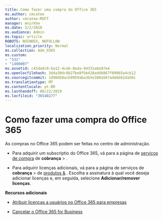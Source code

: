 ```yaml
---
title: Como fazer uma compra do Office 365
ms.author: cmcatee
author: cmcatee-MSFT
manager: mnirkhe
ms.date: 3/2/2018
ms.audience: Admin
ms.topic: article
ROBOTS: NOINDEX, NOFOLLOW
localization_priority: Normal
ms.collection: Adm_O365
ms.custom:
- "531"
- "1400007"
ms.assetid: c45da4c9-ba12-4ceb-8eda-94331a6a97e4
ms.openlocfilehash: 3d4a30dc8b27be8fbb428addb867f89965a4cb12
ms.sourcegitcommit: 1d98db8acb9959aba3b5e308a567ade6b62da56c
ms.translationtype: MT
ms.contentlocale: pt-BR
ms.lasthandoff: 08/22/2019
ms.locfileid: "36540277"
---
```

# <a name="how-to-make-an-office-365-purchase"></a>Como fazer uma compra do Office 365

As compras no Office 365 podem ser feitas no centro de administração.
  
- Para adquirir um subscriptio do Office 365, vá para a página de [serviços de compra](https://go.microsoft.com/fwlink/p/?linkid=868433) de **cobrança** \> .

- Para adquirir licenças adicionais, vá para a página de serviços de **cobrança** \> de [produtos &](https://go.microsoft.com/fwlink/p/?linkid=842054) . Escolha a assinatura à qual você deseja adicionar licenças e, em seguida, selecione **Adicionar/remover licenças**.
  
 **Recursos adicionais**
  
- [Atribuir licenças a usuários no Office 365 para empresas](https://docs.microsoft.com/office365/admin/subscriptions-and-billing/assign-licenses-to-users)

- [Cancelar o Office 365 for Business](https://docs.microsoft.com/office365/admin/subscriptions-and-billing/cancel-your-subscription)